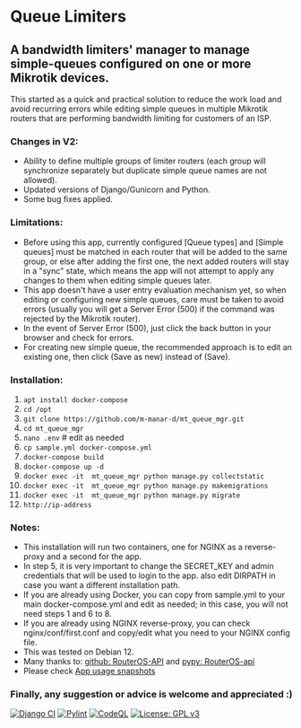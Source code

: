 # Queue Limiters
## A bandwidth limiters' manager to manage simple-queues configured on one or more Mikrotik devices.

This started as a quick and practical solution to reduce the work load and avoid recurring errors while editing simple queues in multiple Mikrotik routers that are performing bandwidth limiting for customers of an ISP.

### Changes in V2:

- Ability to define multiple groups of limiter routers (each group will synchronize separately but duplicate simple queue names are not allowed).
- Updated versions of Django/Gunicorn and Python.
- Some bug fixes applied.

### Limitations:

- Before using this app, currently configured [Queue types] and [Simple queues] must be matched in each router that will be added to the same group, or else after adding the first one, the next added routers will stay in a "sync" state, which means the app will not attempt to apply any changes to them when editing simple queues later.
- This app doesn't have a user entry evaluation mechanism yet, so when editing or configuring new simple queues, care must be taken to avoid errors (usually you will get a Server Error (500) if the command was rejected by the Mikrotik router).
- In the event of Server Error (500), just click the back button in your browser and check for errors.
- For creating new simple queue, the recommended approach is to edit an existing one, then click (Save as new) instead of (Save).


### Installation:

1. `apt install docker-compose`
2. `cd /opt`
3. `git clone https://github.com/m-manar-d/mt_queue_mgr.git`
4. `cd mt_queue_mgr`
5. `nano .env`    # edit as needed
6. `cp sample.yml docker-compose.yml`
7. `docker-compose build`
8. `docker-compose up -d`
9. `docker exec -it  mt_queue_mgr python manage.py collectstatic`
10. `docker exec -it  mt_queue_mgr python manage.py makemigrations`
11. `docker exec -it  mt_queue_mgr python manage.py migrate`
12. `http://ip-address`

### Notes:

- This installation will run two containers, one for NGINX as a reverse-proxy and a second for the app.
- In step 5, it is very important to change the SECRET_KEY and admin credentials that will be used to login to the app. also edit DIRPATH in case you want a different installation path.
- If you are already using Docker, you can copy from sample.yml to your main docker-compose.yml and edit as needed; in this case, you will not need steps 1 and 6 to 8.
- If you are already using NGINX reverse-proxy, you can check nginx/conf/first.conf and copy/edit what you need to your NGINX config file.
- This was tested on Debian 12.
- Many thanks to: [github: RouterOS-API](https://github.com/socialwifi/RouterOS-api) and [pypy: RouterOS-api](https://pypi.org/project/RouterOS-api/)
- Please check [App usage snapshots](https://github.com/m-manar-d/mt_queue_mgr/discussions/5)

### Finally, any suggestion or advice is welcome and appreciated :)

[![Django CI](https://github.com/m-manar-d/mt_queue_mgr/actions/workflows/django.yml/badge.svg)](https://github.com/m-manar-d/mt_queue_mgr/actions/workflows/django.yml)
[![Pylint](https://github.com/m-manar-d/mt_queue_mgr/actions/workflows/pylint.yml/badge.svg)](https://github.com/m-manar-d/mt_queue_mgr/actions/workflows/pylint.yml)
[![CodeQL](https://github.com/m-manar-d/mt_queue_mgr/actions/workflows/github-code-scanning/codeql/badge.svg)](https://github.com/m-manar-d/mt_queue_mgr/actions/workflows/github-code-scanning/codeql)
[![License: GPL v3](https://img.shields.io/badge/License-GPLv3-blue.svg)](https://www.gnu.org/licenses/gpl-3.0)
